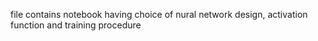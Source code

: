 file contains notebook having choice of nural network design, activation function and training procedure
